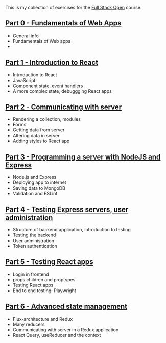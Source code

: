 This is my collection of exercises for the [Full Stack Open](https://fullstackopen.com/en/) course.

## [Part 0 - Fundamentals of Web Apps ](part0/)  
* General info
* Fundamentals of Web apps
* 
## [Part 1 - Introduction to React ](part1/)  
* Introduction to React
* JavaScript
* Component state, event handlers
* A more complex state, debuggging React apps
## [Part 2 - Communicating with server ](part2/)  
* Rendering a collection, modules
* Forms
* Getting data from server
* Altering data in server
* Adding styles to React app
## [Part 3 - Programming a server with NodeJS and Express ](part3/)  
* Node.js and Express
* Deploying app to internet
* Saving data to MongoDB
* Validation and ESLint
## [Part 4 - Testing Express servers, user administration ](part4/)  
* Structure of backend application, introduction to testing
* Testing the backend
* User administration
* Token authentication
## [Part 5 - Testing React apps ](part5/)  
* Login in frontend
* props.children and proptypes
* Testing React apps
* End to end testing: Playwright
## [Part 6 - Advanced state management ](part6/)  
* Flux-architecture and Redux
* Many reducers
* Communicating with server in a Redux application
* React Query, useReducer and the context
